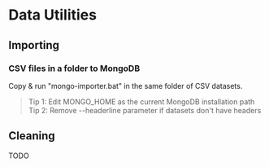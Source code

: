 # Data Utilities
## Importing
### CSV files in a folder to MongoDB
Copy & run "mongo-importer.bat" in the same folder of CSV datasets.
> Tip 1: Edit MONGO_HOME as the current MongoDB installation path
> Tip 2: Remove --headerline parameter if datasets don't have headers

## Cleaning
TODO